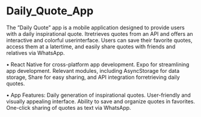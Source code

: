 # Daily_Quote_App
The ”Daily Quote” app is a mobile application designed to provide users with a daily inspirational quote. Itretrieves quotes from an API and offers an interactive and colorful userinterface. Users can save their favorite quotes, access them at a latertime, and easily share quotes with friends and relatives via WhatsApp.


• React Native for cross-platform app development. Expo for streamlining
app development. Relevant modules, including AsyncStorage for data
storage, Share for easy sharing, and API integration forretrieving daily
quotes.

• App Features: Daily generation of inspirational quotes. User-friendly
and visually appealing interface. Ability to save and organize quotes in
favorites. One-click sharing of quotes as text via WhatsApp.
